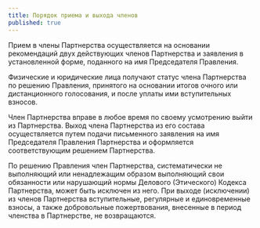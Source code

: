 ```yaml
---
title: Порядок приема и выхода членов
published: true
---
```



Прием в члены Партнерства осуществляется на основании рекомендаций двух действующих членов Партнерства и заявления в установленной форме, поданного на имя Председателя Правления.

Физические и юридические лица получают статус члена Партнерства по решению Правления, принятого на основании итогов очного или дистанционного голосования, и после уплаты ими вступительных взносов.

Член Партнерства вправе в любое время по своему усмотрению выйти из Партнерства. Выход члена Партнерства из его состава осуществляется путем подачи письменного заявления на имя Председателя Правления Партнерства и оформляется соответствующим решением Партнерства.

По решению Правления член Партнерства, систематически не выполняющий или ненадлежащим образом выполняющий свои обязанности или нарушающий нормы Делового (Этического) Кодекса Партнерства, может быть исключен из него. При выходе (исключении) из членов Партнерства вступительные, регулярные и единовременные взносы, а также добровольные пожертвования, внесенные в период членства в Партнерстве, не возвращаются.
